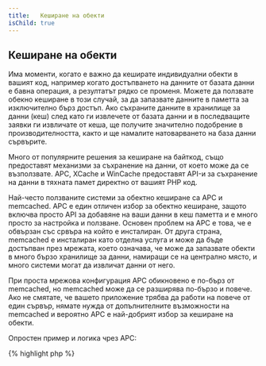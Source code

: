 ```yaml
---
title:   Кеширане на обекти
isChild: true
---
```


## Кеширане на обекти

Има моменти, когато е важно да кеширате индивидуални обекти в вашият код, например когато достъпването на данните
от базата данни е бавна операция, а резултатът рядко се променя. Можете да ползвате обекно кеширане в този случай,
за да запазвате данните в паметта за изключително бърз достъп. Ако съхраните данните в хранилище за данни (кеш) след като
ги извлечете от базата данни и в последващите заявки ги извличате от кеша, ще получите значително подобрение в
производителността, както и ще намалите натоварването на база данни сървърите.

Много от популярните решения за кеширане на байткод, също предоставят механизми за съхранение на данни, от което
може да се възползвате. APC, XCache и WinCache предоставят API-и за съхранение на данни в тяхната памет директно
от вашият PHP код.

Най-често ползваните системи за обектно кеширане са APC и memcached. APC е един отличен избор за обектно кеширане,
защото включва просто API за добавяне на ваши данни в кеш паметта и е много просто за настройка и ползване.
Основен проблем на APC е това, че е обвързан със срвъра на който е инсталиран. От друга страна, memcached е инсталиран
като отделна услуга и може да бъде достъпван през мрежата, което означава, че може да запазвате обекти в много бързо
хранилище за данни, намиращи се на централно място, и много системи могат да извличат данни от него.

При проста мрежова конфигурация APC обикновено е по-бърз от memcached, но memcached може да се разширява по-бързо и
повече. Ако не смятате, че вашето приложение трябва да работи на повече от един сървър, нямате
нужда от допълнителните възможности на memcached и вероятно APC е най-добрият избор за кеширане на обекти.

Опростен пример и логика чрез APC:

{% highlight php %}
<?php
// Проверяваме дали има данни с име 'expensive_data' в кеша
if (apc_fetch('expensive_data') === false) {
    // данните не са в кеша; изпълни скъпо извикване и съхрани за последващо използване
    apc_add('expensive_data', get_expensive_data());
}

print_r(apc_fetch('expensive_data'));
{% endhighlight %}

НАучете повече за по-известните системи за кеширане на обекти:

* [Функции на APC](http://php.net/manual/en/ref.apc.php)
* [Memcached](http://memcached.org/)
* [Redis](http://redis.io/)
* [XCache API](http://xcache.lighttpd.net/wiki/XcacheApi)
* [Функции наWinCache](http://www.php.net/manual/en/ref.wincache.php)
